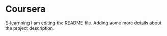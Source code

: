 # Coursera
E-learnning
I am editing the README file. Adding some more details about the project description.
